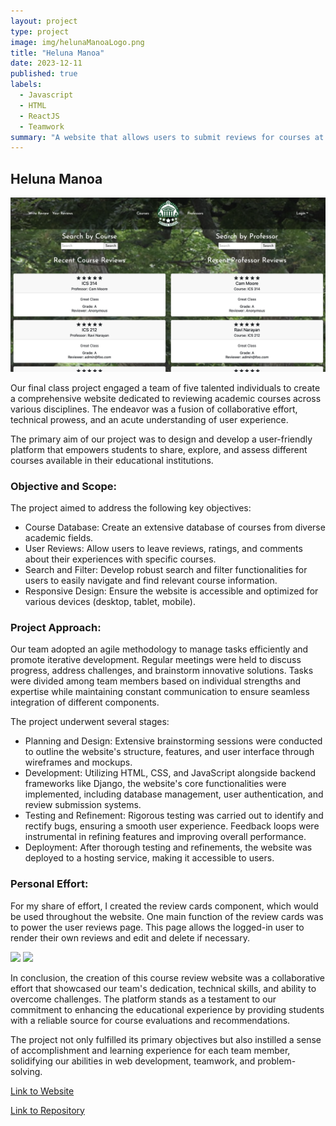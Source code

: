 ```yaml
---
layout: project
type: project
image: img/helunaManoaLogo.png
title: "Heluna Manoa"
date: 2023-12-11
published: true
labels:
  - Javascript
  - HTML
  - ReactJS
  - Teamwork
summary: "A website that allows users to submit reviews for courses at UH Manoa"
---
```

## Heluna Manoa

<img src="../img/helunaHome.png">

Our final class project engaged a team of five talented individuals to create a comprehensive website dedicated to reviewing academic courses across various disciplines. The endeavor was a fusion of collaborative effort, technical prowess, and an acute understanding of user experience.

The primary aim of our project was to design and develop a user-friendly platform that empowers students to share, explore, and assess different courses available in their educational institutions.

### Objective and Scope:

The project aimed to address the following key objectives:

- Course Database: Create an extensive database of courses from diverse academic fields.
- User Reviews: Allow users to leave reviews, ratings, and comments about their experiences with specific courses.
- Search and Filter: Develop robust search and filter functionalities for users to easily navigate and find relevant course information.
- Responsive Design: Ensure the website is accessible and optimized for various devices (desktop, tablet, mobile).

### Project Approach:

Our team adopted an agile methodology to manage tasks efficiently and promote iterative development. Regular meetings were held to discuss progress, address challenges, and brainstorm innovative solutions. Tasks were divided among team members based on individual strengths and expertise while maintaining constant communication to ensure seamless integration of different components.

The project underwent several stages:

- Planning and Design: Extensive brainstorming sessions were conducted to outline the website's structure, features, and user interface through wireframes and mockups.
- Development: Utilizing HTML, CSS, and JavaScript alongside backend frameworks like Django, the website's core functionalities were implemented, including database management, user authentication, and review submission systems.
- Testing and Refinement: Rigorous testing was carried out to identify and rectify bugs, ensuring a smooth user experience. Feedback loops were instrumental in refining features and improving overall performance.
- Deployment: After thorough testing and refinements, the website was deployed to a hosting service, making it accessible to users.

### Personal Effort:
For my share of effort, I created the review cards component, which would be used throughout the website. One main function of the review cards was to power the user reviews page. This page allows the logged-in user to render their own reviews and edit and delete if necessary.

<img src="../img/helunaYourReviews.png">

<img src="../img/helunaEditReview.png">

In conclusion, the creation of this course review website was a collaborative effort that showcased our team's dedication, technical skills, and ability to overcome challenges. The platform stands as a testament to our commitment to enhancing the educational experience by providing students with a reliable source for course evaluations and recommendations.

The project not only fulfilled its primary objectives but also instilled a sense of accomplishment and learning experience for each team member, solidifying our abilities in web development, teamwork, and problem-solving.

<a href = "https://helunamanoa.info">Link to Website<a>

<a href = "https://github.com/heluna-manoa/heluna-manoa">Link to Repository<a>
